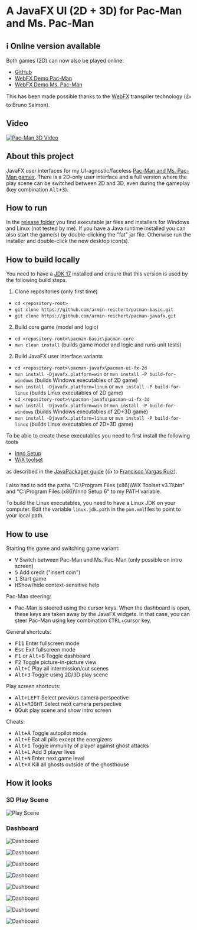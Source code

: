 # A JavaFX UI (2D + 3D) for Pac-Man and Ms. Pac-Man

## ℹ️ Online version available

Both games (2D) can now also be played online:
- [GitHub](https://armin-reichert.github.io/webfx-pacman/)
- [WebFX Demo Pac-Man](https://pacman.webfx.dev/)
- [WebFX Demo Ms. Pac-Man](https://mspacman.webfx.dev/)

This has been made possible thanks to the [WebFX](https://webfx.dev/) transpiler technology (:+1: to Bruno Salmon).

## Video

[![Pac-Man 3D Video](doc/pacman-maze.png)](https://magentacloud.de/s/qYDg6BKK7G6TxpB)

## About this project

JavaFX user interfaces for my UI-agnostic/faceless [Pac-Man and Ms. Pac-Man games](https://github.com/armin-reichert/pacman-basic). There is a 2D-only user interface and
a full version where the play scene can be switched between 2D and 3D, even during the gameplay (key combination <kbd>Alt+3</kbd>).

## How to run

In the [release folder](https://github.com/armin-reichert/pacman-javafx/releases) you find executable jar files and
installers for Windows and Linux (not tested by me). If you have a Java runtime installed you can also start the game(s) by double-clicking the "fat" jar file.
Otherwise run the installer and double-click the new desktop icon(s).

## How to build locally

You need to have a [JDK 17](https://www.oracle.com/java/technologies/downloads/#java17) installed and ensure that this version is used by the following build steps.

1. Clone repositories (only first time)
- `cd <repository-root>`
- `git clone https://github.com/armin-reichert/pacman-basic.git`
- `git clone https://github.com/armin-reichert/pacman-javafx.git`

2. Build core game (model and logic)
- `cd <repository-root>\pacman-basic\pacman-core`
- `mvn clean install` (builds game model and logic and runs unit tests)

2. Build JavaFX user interface variants
- `cd <repository-root>\pacman-javafx\pacman-ui-fx-2d`
- `mvn install -Djavafx.platform=win` or `mvn install -P build-for-windows` (builds Windows executables of 2D game) 
- `mvn install -Djavafx.platform=linux`  or `mvn install -P build-for-linux` (builds Linux executables of 2D game)
- `cd <repository-root>\\pacman-javafx\pacman-ui-fx-3d`
- `mvn install -Djavafx.platform=win` or `mvn install -P build-for-windows` (builds Windows executables of 2D+3D game) 
- `mvn install -Djavafx.platform=linux`  or `mvn install -P build-for-linux` (builds Linux executables of 2D+3D game)

To be able to create these executables you need to first install the following tools

- [Inno Setup](https://jrsoftware.org/isinfo.php)
- [WiX toolset](https://wixtoolset.org/)

as described in the [JavaPackager guide](https://github.com/fvarrui/JavaPackager/blob/master/docs/windows-tools-guide.md) (:+1: to [Francisco Vargas Ruiz](https://github.com/fvarrui)).

I also had to add the paths "C:\Program Files (x86)\WiX Toolset v3.11\bin" and "C:\Program Files (x86)\Inno Setup 6" to my PATH variable.

To build the Linux executables, you need to have a Linux JDK on your computer. Edit the variable `linux.jdk.path` in the `pom.xml`files to point to your local path.

## How to use

Starting the game and switching game variant:
- <kbd>V</kbd> Switch between Pac-Man and Ms. Pac-Man (only possible on intro screen)
- <kbd>5</kbd> Add credit ("insert coin")
- <kbd>1</kbd> Start game
- <kbd>H</kbd>Show/hide context-sensitive help

Pac-Man steering:
- Pac-Man is steered using the cursor keys. When the dashboard is open, these keys are taken away by the JavaFX widgets. 
In that case, you can steer Pac-Man using key combination <kbd>CTRL</kbd>+cursor key.

General shortcuts:
- <kbd>F11</kbd> Enter fullscreen mode
- <kbd>Esc</kbd> Exit fullscreen mode
- <kbd>F1</kbd> or <kbd>Alt+B</kbd> Toggle dashboard
- <kbd>F2</kbd> Toggle picture-in-picture view
- <kbd>Alt+C</kbd> Play all intermission/cut scenes
- <kbd>Alt+3</kbd> Toggle using 2D/3D play scene

Play screen shortcuts:
- <kbd>Alt+LEFT</kbd> Select previous camera perspective
- <kbd>Alt+RIGHT</kbd> Select next camera perspective
- <kbd>Q</kbd>Quit play scene and show intro screen

Cheats:
  - <kbd>Alt+A</kbd> Toggle autopilot mode
  - <kbd>Alt+E</kbd> Eat all pills except the energizers
  - <kbd>Alt+I</kbd> Toggle immunity of player against ghost attacks
  - <kbd>Alt+L</kbd> Add 3 player lives
  - <kbd>Alt+N</kbd> Enter next game level
  - <kbd>Alt+X</kbd> Kill all ghosts outside of the ghosthouse 

## How it looks

### 3D Play Scene

![Play Scene](doc/pacman-maze.png)

### Dashboard

![Dashboard](doc/dashboard-general.png)

![Dashboard](doc/dashboard-shortcuts.png)

![Dashboard](doc/dashboard-appearance.png)

![Dashboard](doc/dashboard-3d-settings.png)

![Dashboard](doc/dashboard-game-control.png)

![Dashboard](doc/dashboard-game-info.png)

![Dashboard](doc/dashboard-ghost-info.png)

![Dashboard](doc/dashboard-about.png)


